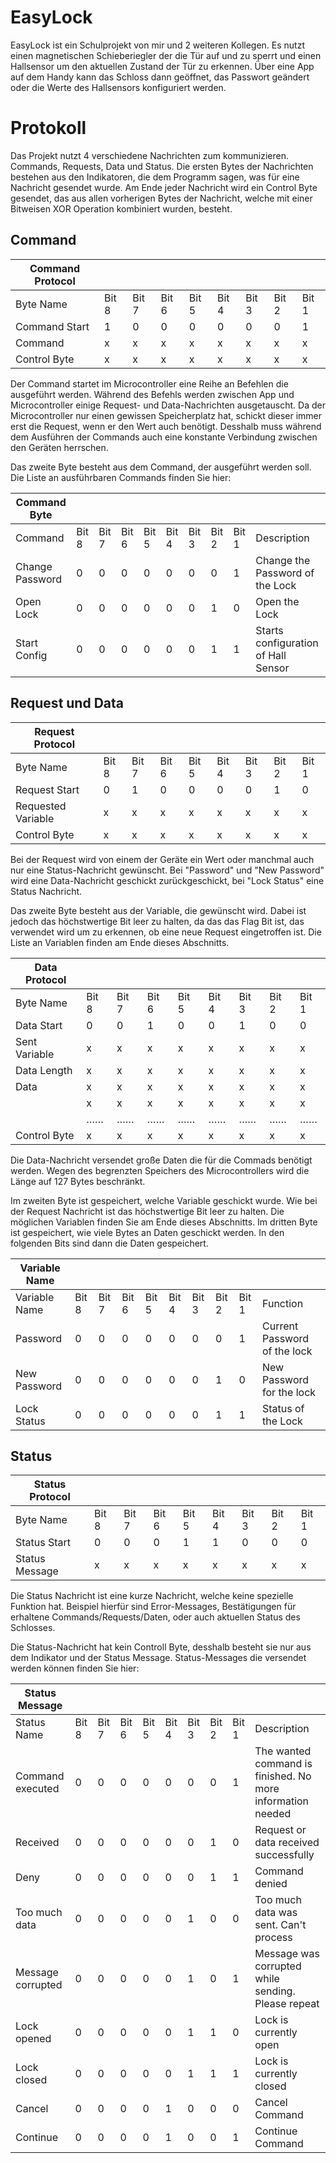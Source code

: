 # EasyLock
EasyLock ist ein Schulprojekt von mir und 2 weiteren Kollegen.
Es nutzt einen magnetischen Schieberiegler der die Tür auf und zu sperrt und einen Hallsensor um den aktuellen Zustand der Tür zu erkennen.
Über eine App auf dem Handy kann das Schloss dann geöffnet, das Passwort geändert oder die Werte des Hallsensors konfiguriert werden.

# Protokoll

Das Projekt nutzt 4 verschiedene Nachrichten zum kommunizieren. Commands, Requests, Data und Status. 
Die ersten Bytes der Nachrichten bestehen aus den Indikatoren, die dem Programm sagen, was für eine Nachricht gesendet wurde. 
Am Ende jeder Nachricht wird ein Control Byte gesendet, das aus allen vorherigen Bytes der Nachricht, welche mit einer Bitweisen XOR Operation kombiniert wurden, besteht. 

## Command

| Command Protocol   |       |       |       |       |       |       |       |       |
|--------------------|-------|-------|-------|-------|-------|-------|-------|-------|
| Byte Name          | Bit 8 | Bit 7 | Bit 6 | Bit 5 | Bit 4 | Bit 3 | Bit 2 | Bit 1 |
| Command Start      | 1     | 0     | 0     | 0     | 0     | 0     | 0     | 1     |
| Command            | x     | x     | x     | x     | x     | x     | x     | x     |
| Control Byte       | x     | x     | x     | x     | x     | x     | x     | x     |

Der Command startet im Microcontroller eine Reihe an Befehlen die ausgeführt werden. Während des Befehls werden zwischen App und Microcontroller einige Request- und Data-Nachrichten ausgetauscht. Da der Microcontroller nur einen gewissen Speicherplatz hat, schickt dieser immer erst die Request, wenn er den Wert auch benötigt. Desshalb muss während dem Ausführen der Commands auch eine konstante Verbindung zwischen den Geräten herrschen.

Das zweite Byte besteht aus dem Command, der ausgeführt werden soll. Die Liste an ausführbaren Commands finden Sie hier:

| Command Byte    |       |       |       |       |       |       |       |       |                                             |
|-----------------|-------|-------|-------|-------|-------|-------|-------|-------|---------------------------------------------|
| Command         | Bit 8 | Bit 7 | Bit 6 | Bit 5 | Bit 4 | Bit 3 | Bit 2 | Bit 1 | Description                                 |
| Change Password | 0     | 0     | 0     | 0     | 0     | 0     | 0     | 1     | Change the Password of the Lock             |
| Open Lock       | 0     | 0     | 0     | 0     | 0     | 0     | 1     | 0     | Open the Lock                               |
| Start Config    | 0     | 0     | 0     | 0     | 0     | 0     | 1     | 1     | Starts configuration of Hall Sensor         |

## Request und Data

| Request Protocol   |       |       |       |       |       |       |       |       |
|--------------------|-------|-------|-------|-------|-------|-------|-------|-------|
| Byte Name          | Bit 8 | Bit 7 | Bit 6 | Bit 5 | Bit 4 | Bit 3 | Bit 2 | Bit 1 |
| Request Start      | 0     | 1     | 0     | 0     | 0     | 0     | 1     | 0     |
| Requested Variable | x     | x     | x     | x     | x     | x     | x     | x     |
| Control Byte       | x     | x     | x     | x     | x     | x     | x     | x     |

Bei der Request wird von einem der Geräte ein Wert oder manchmal auch nur eine Status-Nachricht gewünscht.
Bei "Password" und "New Password" wird eine Data-Nachricht geschickt zurückgeschickt, bei "Lock Status" eine Status Nachricht.

Das zweite Byte besteht aus der Variable, die gewünscht wird. Dabei ist jedoch das höchstwertige Bit leer zu halten, da das das Flag Bit ist, das verwendet wird um zu erkennen, ob eine neue Request eingetroffen ist. Die Liste an Variablen finden am Ende dieses Abschnitts.

| Data Protocol      |       |       |       |       |       |       |       |       |
|--------------------|-------|-------|-------|-------|-------|-------|-------|-------|
| Byte Name          | Bit 8 | Bit 7 | Bit 6 | Bit 5 | Bit 4 | Bit 3 | Bit 2 | Bit 1 |
| Data Start         | 0     | 0     | 1     | 0     | 0     | 1     | 0     | 0     |
| Sent Variable      | x     | x     | x     | x     | x     | x     | x     | x     |
| Data Length        | x     | x     | x     | x     | x     | x     | x     | x     |
| Data               | x     | x     | x     | x     | x     | x     | x     | x     |
|                    | x     | x     | x     | x     | x     | x     | x     | x     |
|                    | ……    | ……    | ……    | ……    | ……    | ……    | ……    | ……    |
| Control Byte       | x     | x     | x     | x     | x     | x     | x     | x     |

Die Data-Nachricht versendet große Daten die für die Commads benötigt werden. Wegen des begrenzten Speichers des Microcontrollers wird die Länge auf 127 Bytes beschränkt. 

Im zweiten Byte ist gespeichert, welche Variable geschickt wurde. Wie bei der Request Nachricht ist das höchstwertige Bit leer zu halten. Die möglichen Variablen finden Sie am Ende dieses Abschnitts.
Im dritten Byte ist gespeichert, wie viele Bytes an Daten geschickt werden. 
In den folgenden Bits sind dann die Daten gespeichert.

| Variable Name |       |       |       |       |       |       |       |       |                              |
|---------------|-------|-------|-------|-------|-------|-------|-------|-------|------------------------------|
| Variable Name | Bit 8 | Bit 7 | Bit 6 | Bit 5 | Bit 4 | Bit 3 | Bit 2 | Bit 1 | Function                     |
| Password      | 0     | 0     | 0     | 0     | 0     | 0     | 0     | 1     | Current Password of the lock |
| New Password  | 0     | 0     | 0     | 0     | 0     | 0     | 1     | 0     | New Password for the lock    |
| Lock Status   | 0     | 0     | 0     | 0     | 0     | 0     | 1     | 1     | Status of the Lock           |

## Status

| Status Protocol    |       |       |       |       |       |       |       |       |
|--------------------|-------|-------|-------|-------|-------|-------|-------|-------|
| Byte Name          | Bit 8 | Bit 7 | Bit 6 | Bit 5 | Bit 4 | Bit 3 | Bit 2 | Bit 1 |
| Status Start       | 0     | 0     | 0     | 1     | 1     | 0     | 0     | 0     |
| Status Message     | x     | x     | x     | x     | x     | x     | x     | x     |

Die Status Nachricht ist eine kurze Nachricht, welche keine spezielle Funktion hat. Beispiel hierfür sind Error-Messages, Bestätigungen für erhaltene Commands/Requests/Daten, oder auch aktuellen Status des Schlosses. 

Die Status-Nachricht hat kein Controll Byte, desshalb besteht sie nur aus dem Indikator und der Status Message.
Status-Messages die versendet werden können finden Sie hier: 

| Status Message    |       |       |       |       |       |       |       |       |                                                            |
|-------------------|-------|-------|-------|-------|-------|-------|-------|-------|------------------------------------------------------------|
| Status Name       | Bit 8 | Bit 7 | Bit 6 | Bit 5 | Bit 4 | Bit 3 | Bit 2 | Bit 1 | Description                                                |
| Command executed  | 0     | 0     | 0     | 0     | 0     | 0     | 0     | 1     | The wanted command is finished. No more information needed |
| Received          | 0     | 0     | 0     | 0     | 0     | 0     | 1     | 0     | Request or data received successfully                      |
| Deny              | 0     | 0     | 0     | 0     | 0     | 0     | 1     | 1     | Command denied                                             |
| Too much data     | 0     | 0     | 0     | 0     | 0     | 1     | 0     | 0     | Too much data was sent. Can't process                      |
| Message corrupted | 0     | 0     | 0     | 0     | 0     | 1     | 0     | 1     | Message was corrupted while sending. Please repeat         |
| Lock opened       | 0     | 0     | 0     | 0     | 0     | 1     | 1     | 0     | Lock is currently open                                     |
| Lock closed       | 0     | 0     | 0     | 0     | 0     | 1     | 1     | 1     | Lock is currently closed                                   |
| Cancel            | 0     | 0     | 0     | 0     | 1     | 0     | 0     | 0     | Cancel Command                                             |
| Continue          | 0     | 0     | 0     | 0     | 1     | 0     | 0     | 1     | Continue Command                                           |

